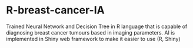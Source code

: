 # R-breast-cancer-IA
Trained Neural Network and Decision Tree in R language that is capable of diagnosing breast cancer tumours based in imaging parameters. AI is implemented in Shiny web framework to make it easier to use (R, Shiny)
